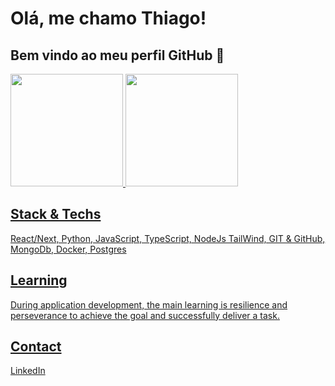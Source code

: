 
# Olá, me chamo Thiago! 
## Bem vindo ao meu perfil GitHub 👋

<div>
<a href="https://github.com/ThiagoChiqueti">
<img loading="lazy" height="180em" src="https://github-readme-stats.vercel.app/api/top-langs/?ThiagoChiqueti&layout=compact&langs_count=7&theme=dracula"/>
<img loading="lazy" height="180em" src="https://github-readme-stats.vercel.app/api?username=ThiagoChiqueti&show_icons=true&theme=dracula&include_all_commits=true&count_private=true"/>
</div>



## Stack & Techs

React/Next, Python, JavaScript, TypeScript, NodeJs TailWind, GIT & GitHub, MongoDb, Docker, Postgres



## Learning

During application development, the main learning is resilience and perseverance to achieve the goal and successfully deliver a task.



## Contact

[LinkedIn](https://www.linkedin.com/in/thiago-chiqueti-bastos-rodrigues-0aa7811a3/)
